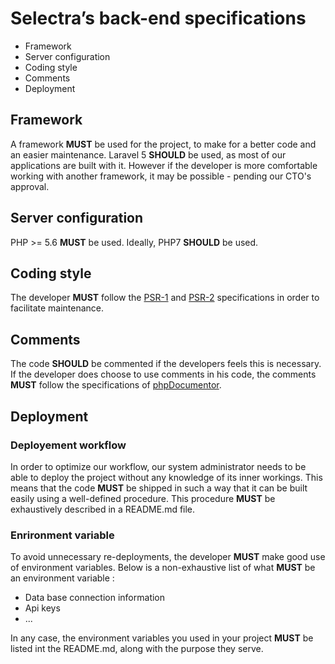 # Selectra’s back-end specifications

* Framework
* Server configuration
* Coding style
* Comments
* Deployment



## Framework

A framework **MUST** be used for the project, to make for a better code and an easier maintenance. Laravel 5 **SHOULD** be used, as most of our applications are built with it. However if the developer is more comfortable working with another framework, it may be possible - pending our CTO's approval.

## Server configuration

PHP >= 5.6 **MUST** be used. Ideally, PHP7 **SHOULD** be used.

## Coding style

The developer **MUST** follow the [PSR-1](http://www.php-fig.org/psr/psr-1/) and [PSR-2](http://www.php-fig.org/psr/psr-2/) specifications in order to facilitate maintenance.

## Comments

The code **SHOULD** be commented if the developers feels this is necessary. If the developer does choose to use comments in his code, the comments **MUST** follow the specifications
of [phpDocumentor](https://www.phpdoc.org/docs/latest/index.html).

## Deployment

### Deployement workflow

  In order to optimize our workflow, our system administrator needs to be able to deploy the project without any knowledge of its inner workings. This means that the code **MUST** be shipped in such a way that it can be built easily using a well-defined procedure. This procedure **MUST** be exhaustively described in a README.md file.


### Enrironment variable

  To avoid unnecessary re-deployments, the developer **MUST** make good use of environment variables. Below is a non-exhaustive list of what **MUST** be an environment variable :
  * Data base connection information
  * Api keys
  * ...

  In any case, the environment variables you used in your project **MUST** be listed int the README.md, along with the purpose they serve.

